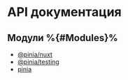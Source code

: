 # API документация

## Модули %{#Modules}%

- [@pinia/nuxt](modules/pinia_nuxt.md)
- [@pinia/testing](modules/pinia_testing.md)
- [pinia](modules/pinia.md)
